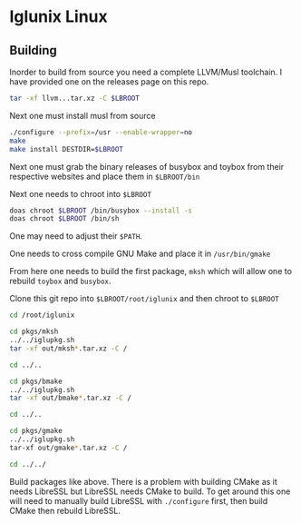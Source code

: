 # Iglunix Linux


## Building
Inorder to build from source you need a complete LLVM/Musl toolchain.
I have provided one on the releases page on this repo.

```sh
tar -xf llvm...tar.xz -C $LBROOT

```

Next one must install musl from source
```sh
./configure --prefix=/usr --enable-wrapper=no
make
make install DESTDIR=$LBROOT
```
Next one must grab the binary releases of busybox and toybox from
their respective websites and place them in `$LBROOT/bin`


Next one needs to chroot into `$LBROOT`
```sh
doas chroot $LBROOT /bin/busybox --install -s
doas chroot $LBROOT /bin/sh
```
One may need to adjust their `$PATH`.

One needs to cross compile GNU Make and place it in `/usr/bin/gmake`

From here one needs to build the first package, `mksh` which will
allow one to rebuild `toybox` and `busybox`.

Clone this git repo into `$LBROOT/root/iglunix` and then chroot to `$LBROOT`
```sh
cd /root/iglunix

cd pkgs/mksh
../../iglupkg.sh
tar -xf out/mksh*.tar.xz -C /

cd ../..

cd pkgs/bmake
../../iglupkg.sh
tar -xf out/bmake*.tar.xz -C /

cd ../..

cd pkgs/gmake
../../iglupkg.sh
tar-xf out/gmake*.tar.xz -C /

cd ../../
```
Build packages like above. There is a problem with building CMake as it needs LibreSSL but LibreSSL needs CMake to build.
To get around this one will need to manually build LibreSSL with `./configure` first, then build CMake then rebuild
LibreSSL.
